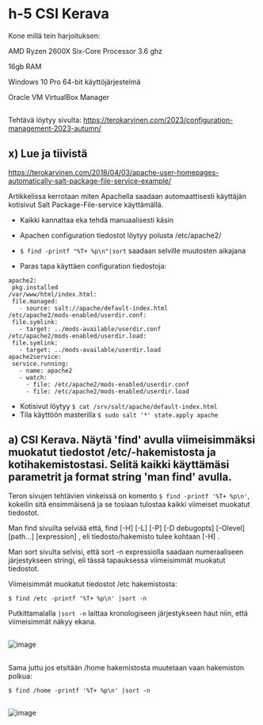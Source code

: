 # h-5 CSI Kerava

Kone millä tein harjoituksen:

AMD Ryzen 2600X Six-Core Processor 3.6 ghz  

16gb RAM  

Windows 10 Pro 64-bit käyttöjärjestelmä  

Oracle VM VirtualBox Manager  

##

Tehtävä löytyy sivulta: https://terokarvinen.com/2023/configuration-management-2023-autumn/

## x)  Lue ja tiivistä  

https://terokarvinen.com/2018/04/03/apache-user-homepages-automatically-salt-package-file-service-example/  

Artikkelissa kerrotaan miten Apachella saadaan automaattisesti käyttäjän kotisivut Salt Package-File-service käyttämällä.  

- Kaikki kannattaa eka tehdä manuaalisesti käsin
- Apachen configuration tiedostot löytyy polusta /etc/apache2/
- `$ find -printf "%T+ %p\n"|sort` saadaan selville muutosten aikajana

- Paras tapa käyttäen configuration tiedostoja:

```$ cat /srv/salt/apache/init.sls  
apache2:  
 pkg.installed  
/var/www/html/index.html:  
 file.managed:  
   - source: salt://apache/default-index.html
/etc/apache2/mods-enabled/userdir.conf:
 file.symlink:
   - target: ../mods-available/userdir.conf
/etc/apache2/mods-enabled/userdir.load:
 file.symlink:
   - target: ../mods-available/userdir.load
apache2service:
 service.running:
   - name: apache2
   - watch:
     - file: /etc/apache2/mods-enabled/userdir.conf
     - file: /etc/apache2/mods-enabled/userdir.load 
```
- Kotisivut löytyy `$ cat /srv/salt/apache/default-index.html`
- Tila käyttöön masterilla `$ sudo salt '*' state.apply apache`

## a)  CSI Kerava. Näytä 'find' avulla viimeisimmäksi muokatut tiedostot /etc/-hakemistosta ja kotihakemistostasi. Selitä kaikki käyttämäsi parametrit ja format string 'man find' avulla.  

Teron sivujen tehtävien vinkeissä on komento `$ find -printf '%T+ %p\n'`, kokeilin sitä ensimmäisenä ja se tosiaan tulostaa kaikki viimeiset muokatut tiedostot.  

Man find sivuilta selviää että, find [-H] [-L] [-P] [-D debugopts] [-Olevel] [path...] [expression] , eli tiedosto/hakemisto tulee kohtaan [-H] .  

Man sort sivulta selvisi, että sort -n expressiolla saadaan numeraaliseen järjestykseen stringi, eli tässä tapauksessa viimeisimmät muokatut tiedostot.   

Viimeisimmät muokatut tiedostot /etc hakemistosta:  

` $ find /etc -printf '%T+ %p\n' |sort -n `  

Putkittamalalla `|sort -n` laittaa kronologiseen järjestykseen haut niin, että viimeisimmät näkyy ekana. 

##  

![image](https://github.com/aarott/palvelinten_hallinta/assets/78908566/a7e587b3-8d7d-4276-b845-30680b2a059c)


## 

Sama juttu jos etsitään /home hakemistosta muutetaan vaan hakemiston polkua:  

` $ find /home -printf '%T+ %p\n' |sort -n `  

##  

![image](https://github.com/aarott/palvelinten_hallinta/assets/78908566/d09f1749-741a-420a-8080-de8146c176c9)  

##






